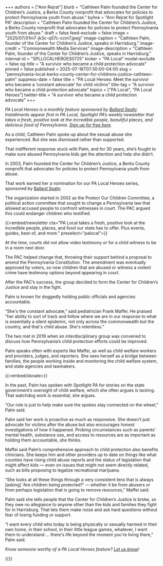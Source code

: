 +++
authors = ["Ann Rejrat"]
blurb = "Cathleen Palm founded the Center for Children’s Justice, a Berks County nonprofit that advocates for policies to protect Pennsylvania youth from abuse."
byline = "Ann Rejrat for Spotlight PA"
description = "Cathleen Palm founded the Center for Children’s Justice, a Berks County nonprofit that advocates for policies to protect Pennsylvania youth from abuse."
draft = false
feed-exclude = false
image = "2025/07/01m7-jk3c-q57c-ccm7.jpeg"
image-caption = "Cathleen Palm, founder of the Center for Children’s Justice, speaks in Harrisburg."
image-credit = "Commonwealth Media Services"
image-description = "Cathleen Palm, founder of the Center for Children’s Justice, speaks in Harrisburg."
internal-id = "SPLLOCALHEROES0725"
kicker = "PA Local"
modal-exclude = false
og-title = "A survivor who became a child protection advocate"
pinned = false
published = 2025-07-18T07:30:00-04:00
slug = "pennsylvania-local-berks-county-center-for-childrens-justice-cathleen-palm"
suppress-date = false
title = "PA Local Heroes: Meet the survivor who became a ‘constant advocate’ for child victims"
title-tag = "A survivor who became a child protection advocate"
topics = ["PA Local", "PA Local Heroes"]
twitter-title = "A survivor who became a child protection advocate"
+++

<em>PA Local Heroes is a monthly feature sponsored by </em><a href="https://www.ballardspahr.com/?utm_source=ActiveCampaign&amp;utm_medium=email&amp;utm_content=Farm%20animals%20%20second-chance%20sanctuary&amp;utm_campaign=PA%20Local%2011%2008%2024"><em>Ballard Spahr</em></a><em>. Installments appear first in PA Local, Spotlight PA’s weekly newsletter that takes a fresh, positive look at the incredible people, beautiful places, and delicious food of Pennsylvania. </em><a href="https://www.spotlightpa.org/newsletters/"><em>Sign up for free here</em></a><em>.</em><strong></strong>

As a child, Cathleen Palm spoke up about the sexual abuse she experienced. But she was dismissed rather than supported.

That indifferent response stuck with Palm, and for 30 years, she’s fought to make sure abused Pennsylvania kids get the attention and help she didn’t.

In 2003, Palm founded the Center for Children’s Justice, a Berks County nonprofit that advocates for policies to protect Pennsylvania youth from abuse.

That work earned her a nomination for our PA Local Heroes series, sponsored by <a href="https://www.ballardspahr.com/">Ballard Spahr</a>.

The organization started in 2002 as the Protect Our Children Committee, a political action committee that sought to change a Pennsylvania law that allowed accused people to confront witnesses in court. The PAC argued this could endanger children who testified.

{{<embed/newsletter cta="PA Local takes a fresh, positive look at the incredible people, places, and food our state has to offer. Plus events, guides, best-of, and more." preselect="palocal">}}

At the time, courts did not allow video testimony or for a child witness to be in a room next door.

The PAC helped change that, throwing their support behind a proposal to amend the Pennsylvania Constitution. The amendment was eventually approved by voters, so now children that are abused or witness a violent crime have testimony options beyond appearing in court.

After the PAC’s success, the group decided to form the Center for Children’s Justice and stay in the fight.

Palm is known for doggedly holding public officials and agencies accountable.

“She&#39;s the constant advocate,” said pediatrician Frank Maffei. He praised “her ability to sort of track and follow where we are in our response to what is essentially a silent epidemic, not only across the commonwealth but the country, and that&#39;s child abuse. She&#39;s relentless.”

The two met in 2019 when an interdisciplinary group was convened to discuss how Pennsylvania’s child protection efforts could be improved.

Palm speaks often with experts like Maffei, as well as child welfare workers and providers, judges, and reporters. She sees herself as a bridge between families, the people working inside and monitoring the child welfare system, and state agencies and lawmakers.

{{<embed/donate>}}

In the past, Palm has spoken with Spotlight PA for stories on the state government’s oversight of child welfare, which she often argues is lacking. That watchdog work is essential, she argues.

“Our role is just to help make sure the spokes stay connected on the wheel,” Palm said.

Palm said her work is proactive as much as responsive. She doesn’t just advocate for victims after the abuse but also encourages honest investigations of how it happened. Probing circumstances such as parents’ mental health, substance use, and access to resources are as important as holding them accountable, she thinks.

Maffei said Palm’s comprehensive approach to child protection also benefits clinicians. She keeps him and other providers up to date on things like what counties have rising child abuse reports and the status of legislation that might affect kids — even on issues that might not seem directly related, such as bills proposing to legalize recreational marijuana.

“She looks at all these things through a very consistent lens that is always \[asking\] ‘Are children being protected?’ — whether it be from abusers or from perhaps legislation that is going to remove resources,” Maffei said.

Palm said she tells people that the Center for Children’s Justice is broke, so they owe no allegiance to anyone other than the kids and families they fight for in Harrisburg. That lets them make noise and ask hard questions without fear of losing funding or support.

“I want every child who today is being physically or sexually harmed in their own home, in their school, in their little league games, whatever, I want them to understand … there&#39;s life beyond the moment you&#39;re living there,” Palm said.

<em>Know someone worthy of a PA Local Heroes feature? </em><a href="mailto:newsletters@spotlightpa.org"><em>Let us know</em></a><em>!</em>

<div class="max-w-[320px] -my-8">
{{<picture src="2025/03/01kw-nyv5-h730-82j4.png" width-ratio="2232" height-ratio="322" description="Sponsored by Ballard Spahr LLP" caption="" credit="">}}
</div>
